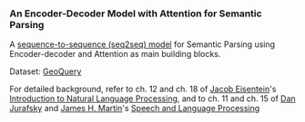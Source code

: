 ### An Encoder-Decoder Model with Attention for Semantic Parsing

A [sequence-to-sequence (seq2seq) model](https://arxiv.org/abs/1606.03622) for Semantic Parsing using Encoder-decoder and Attention as main building blocks.

Dataset: [GeoQuery](https://www.cs.utexas.edu/~ai-lab/pub-view.php?PubID=51437)

For detailed background, refer to ch. 12 and ch. 18 of [Jacob Eisentein](https://jacobeisenstein.github.io/)'s [Introduction to Natural Language Processing](https://mitpress.mit.edu/books/introduction-natural-language-processing), and to ch. 11 and ch. 15 of [Dan Jurafsky](https://web.stanford.edu/~jurafsky/) and [James H. Martin](https://home.cs.colorado.edu/~martin/)'s [Speech and Language Processing](https://web.stanford.edu/~jurafsky/slp3/) 


